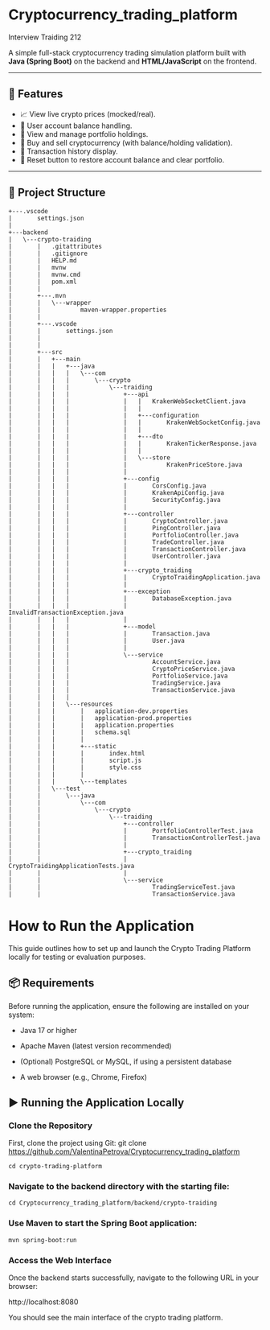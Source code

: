 # Cryptocurrency_trading_platform
Interview Traiding 212

A simple full-stack cryptocurrency trading simulation platform built with **Java (Spring Boot)** on the backend and **HTML/JavaScript** on the frontend.

---

## 🧩 Features

- 📈 View live crypto prices (mocked/real).
- 👤 User account balance handling.
- 👜 View and manage portfolio holdings.
- 🔁 Buy and sell cryptocurrency (with balance/holding validation).
- 📜 Transaction history display.
- 🔄 Reset button to restore account balance and clear portfolio.

---

## 📁 Project Structure
```
+---.vscode
|       settings.json
|
+---backend
|   \---crypto-traiding
|       |   .gitattributes
|       |   .gitignore
|       |   HELP.md
|       |   mvnw
|       |   mvnw.cmd
|       |   pom.xml
|       |
|       +---.mvn
|       |   \---wrapper
|       |           maven-wrapper.properties
|       |
|       +---.vscode
|       |       settings.json
|       |
|       |
|       +---src
|       |   +---main
|       |   |   +---java
|       |   |   |   \---com
|       |   |   |       \---crypto
|       |   |   |           \---traiding
|       |   |   |               +---api
|       |   |   |               |   |   KrakenWebSocketClient.java
|       |   |   |               |   |
|       |   |   |               |   +---configuration
|       |   |   |               |   |       KrakenWebSocketConfig.java
|       |   |   |               |   |
|       |   |   |               |   +---dto
|       |   |   |               |   |       KrakenTickerResponse.java
|       |   |   |               |   |
|       |   |   |               |   \---store
|       |   |   |               |           KrakenPriceStore.java
|       |   |   |               |
|       |   |   |               +---config
|       |   |   |               |       CorsConfig.java
|       |   |   |               |       KrakenApiConfig.java
|       |   |   |               |       SecurityConfig.java
|       |   |   |               |
|       |   |   |               +---controller
|       |   |   |               |       CryptoController.java
|       |   |   |               |       PingController.java
|       |   |   |               |       PortfolioController.java
|       |   |   |               |       TradeController.java
|       |   |   |               |       TransactionController.java
|       |   |   |               |       UserController.java
|       |   |   |               |
|       |   |   |               +---crypto_traiding
|       |   |   |               |       CryptoTraidingApplication.java
|       |   |   |               |
|       |   |   |               +---exception
|       |   |   |               |       DatabaseException.java
|       |   |   |               |       InvalidTransactionException.java
|       |   |   |               |
|       |   |   |               +---model
|       |   |   |               |       Transaction.java
|       |   |   |               |       User.java
|       |   |   |               |
|       |   |   |               \---service
|       |   |   |                       AccountService.java
|       |   |   |                       CryptoPriceService.java
|       |   |   |                       PortfolioService.java
|       |   |   |                       TradingService.java
|       |   |   |                       TransactionService.java
|       |   |   |
|       |   |   \---resources
|       |   |       |   application-dev.properties
|       |   |       |   application-prod.properties
|       |   |       |   application.properties
|       |   |       |   schema.sql
|       |   |       |
|       |   |       +---static
|       |   |       |       index.html
|       |   |       |       script.js
|       |   |       |       style.css
|       |   |       |
|       |   |       \---templates
|       |   \---test
|       |       \---java
|       |           \---com
|       |               \---crypto
|       |                   \---traiding
|       |                       +---controller
|       |                       |       PortfolioControllerTest.java
|       |                       |       TransactionControllerTest.java
|       |                       |
|       |                       +---crypto_traiding
|       |                       |       CryptoTraidingApplicationTests.java
|       |                       |
|       |                       \---service
|       |                               TradingServiceTest.java
|       |                               TransactionService.java
```
# How to Run the Application

This guide outlines how to set up and launch the Crypto Trading Platform locally for testing or evaluation purposes.

## 📦 Requirements
Before running the application, ensure the following are installed on your system:

- Java 17 or higher

- Apache Maven (latest version recommended)

- (Optional) PostgreSQL or MySQL, if using a persistent database

- A web browser (e.g., Chrome, Firefox)

## ▶️ Running the Application Locally
### Clone the Repository
First, clone the project using Git:
git clone https://github.com/ValentinaPetrova/Cryptocurrency_trading_platform

```
cd crypto-trading-platform
```
### Navigate to the backend directory with the starting file:
```
cd Cryptocurrency_trading_platform/backend/crypto-traiding
```
### Use Maven to start the Spring Boot application:

```
mvn spring-boot:run
```

### Access the Web Interface

Once the backend starts successfully, navigate to the following URL in your browser:

http://localhost:8080

You should see the main interface of the crypto trading platform.
